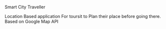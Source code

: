 Smart City Traveller

Location Based application For toursit to Plan their place before going there. Based on Google Map API
